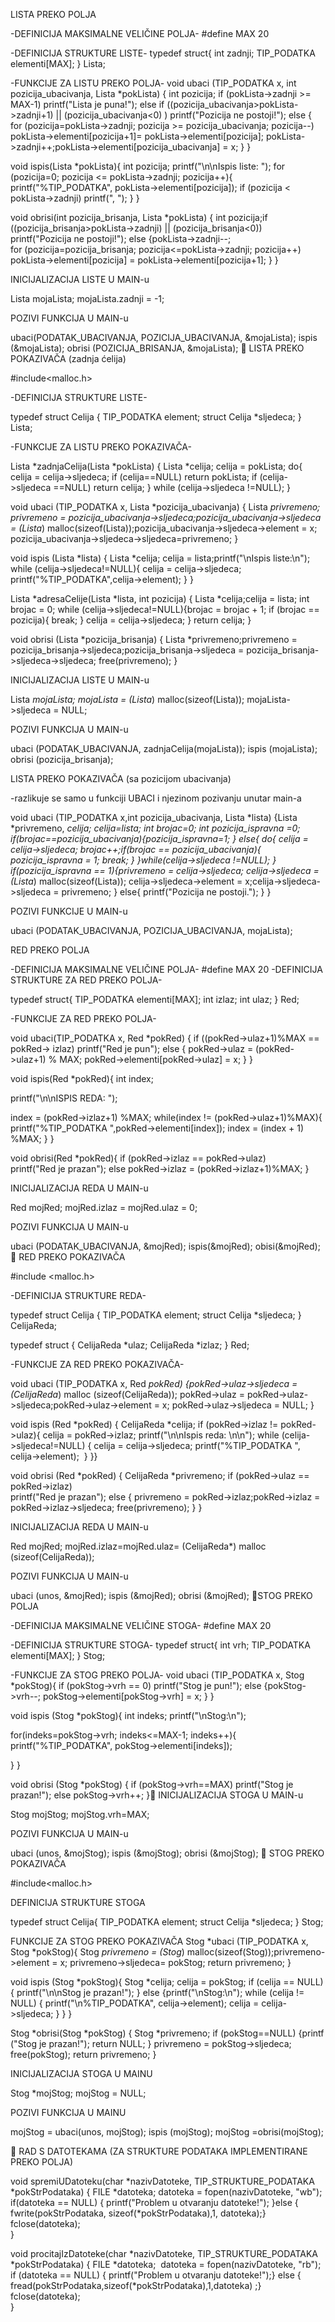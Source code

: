 LISTA PREKO POLJA
 
-DEFINICIJA MAKSIMALNE VELIČINE POLJA-
#define MAX 20
 
-DEFINICIJA STRUKTURE LISTE-
typedef struct{
​int zadnji;
​TIP_PODATKA elementi[MAX];
} Lista;
 
-FUNKCIJE ZA LISTU PREKO POLJA-
void ubaci (TIP_PODATKA x, int pozicija_ubacivanja, Lista *pokLista) {
​int pozicija;
​if (pokLista->zadnji >= MAX-1)
​​printf("Lista je puna!");
​else if ((pozicija_ubacivanja>pokLista->zadnji+1) || (pozicija_ubacivanja<0) )
​​printf("Pozicija ne postoji!");
​else {
​​for (pozicija=pokLista->zadnji; pozicija >= pozicija_ubacivanja; pozicija--)
​​​pokLista->elementi[pozicija+1]= pokLista->elementi[pozicija];
​​pokLista->zadnji++;
​​pokLista->elementi[pozicija_ubacivanja] = x;
​}
}
 
void ispis(Lista *pokLista){
​int pozicija;
​printf("\n\nIspis liste: ");
​for (pozicija=0; pozicija <= pokLista->zadnji; pozicija++){
​​printf("%TIP_PODATKA", pokLista->elementi[pozicija]);
​​if (pozicija < pokLista->zadnji)
​​​printf(", ");
​}
}
 
void obrisi(int pozicija_brisanja, Lista *pokLista) {
​int pozicija;
​if ((pozicija_brisanja>pokLista->zadnji) || (pozicija_brisanja<0))
​​printf("Pozicija ne postoji!");
​else {
​​pokLista->zadnji--;    
​​for (pozicija=pozicija_brisanja; pozicija<=pokLista->zadnji; pozicija++)
​​​pokLista->elementi[pozicija] = pokLista->elementi[pozicija+1];
​}
}
 
INICIJALIZACIJA LISTE U MAIN-u
 
Lista mojaLista;
mojaLista.zadnji = -1;
 
POZIVI FUNKCIJA U MAIN-u
 
ubaci(PODATAK_UBACIVANJA, POZICIJA_UBACIVANJA, &mojaLista);
ispis (&mojaLista);
obrisi (POZICIJA_BRISANJA, &mojaLista);

LISTA PREKO POKAZIVAČA (zadnja ćelija)
 
#include<malloc.h>
 
-DEFINICIJA STRUKTURE LISTE-
 
typedef struct Celija {
​TIP_PODATKA element;
​struct Celija *sljedeca;
} Lista;
 
-FUNKCIJE ZA LISTU PREKO POKAZIVAČA-
 
Lista *zadnjaCelija(Lista *pokLista) {
​Lista *celija;
​celija = pokLista;
​do{
​​celija = celija->sljedeca;
​​if (celija==NULL) return pokLista;
​​if (celija->sljedeca ==NULL) return celija;
​}
​while (celija->sljedeca !=NULL);
}
 
void ubaci (TIP_PODATKA x, Lista *pozicija_ubacivanja) {
​Lista *privremeno;
​privremeno = pozicija_ubacivanja->sljedeca;
​pozicija_ubacivanja->sljedeca = (Lista*)  malloc(sizeof(Lista));
​pozicija_ubacivanja->sljedeca->element = x;
​pozicija_ubacivanja->sljedeca->sljedeca=privremeno;
}
 
void ispis (Lista *lista) {
​Lista *celija;
​celija = lista;
​printf("\nIspis liste:\n");
​while (celija->sljedeca!=NULL){
​​celija = celija->sljedeca;
​​printf("%TIP_PODATKA",celija->element);
​}
}
 
 
 
 
 
 
 
 
 
Lista *adresaCelije(Lista *lista, int pozicija) {
​Lista *celija;
​celija = lista;
​int brojac = 0;
​while (celija->sljedeca!=NULL){
​​brojac = brojac + 1;
​​if (brojac == pozicija){
​​​break;
​​}
​​celija = celija->sljedeca;
​}
​return celija;
}
 
void obrisi (Lista *pozicija_brisanja) {
​Lista *privremeno;
​privremeno = pozicija_brisanja->sljedeca;
​pozicija_brisanja->sljedeca = pozicija_brisanja->sljedeca->sljedeca;
​free(privremeno);
}
 
INICIJALIZACIJA LISTE U MAIN-u
 
Lista *mojaLista;
mojaLista = (Lista*) malloc(sizeof(Lista));
mojaLista->sljedeca = NULL;
 
POZIVI FUNKCIJA U MAIN-u
 
ubaci (PODATAK_UBACIVANJA, zadnjaCelija(mojaLista));
ispis (mojaLista);
obrisi (pozicija_brisanja);
 
 
 
LISTA PREKO POKAZIVAČA (sa pozicijom ubacivanja)
 
-razlikuje se samo u funkciji UBACI i njezinom pozivanju unutar main-a
 
void ubaci (TIP_PODATKA x,int pozicija_ubacivanja, Lista *lista) {
​Lista *privremeno, *celija;
​celija=lista;
​int brojac=0;
​int pozicija_ispravna =0;
​if(brojac==pozicija_ubacivanja){
​​pozicija_ispravna=1;
​}
​else{
​​do{
​​​celija = celija->sljedeca;
​​​brojac++;
​​​if(brojac == pozicija_ubacivanja){
​​​​pozicija_ispravna = 1;
​​​​break;
​​​}
​​}
​​while(celija->sljedeca !=NULL);
​}
​if(pozicija_ispravna == 1){
​​privremeno = celija->sljedeca;
​​celija->sljedeca = (Lista*) malloc(sizeof(Lista));
​​celija->sljedeca->element = x;
​​celija->sljedeca->sljedeca = privremeno;
​}
​else{
​​printf("Pozicija ne postoji.");
​}
}
 
POZIVI FUNKCIJE U MAIN-u
 
ubaci (PODATAK_UBACIVANJA, POZICIJA_UBACIVANJA, mojaLista);
 
RED PREKO POLJA
 
-DEFINICIJA MAKSIMALNE VELIČINE POLJA-
#define MAX 20
-DEFINICIJA STRUKTURE ZA RED PREKO POLJA-
 
typedef struct{
​TIP_PODATKA elementi[MAX];
​int izlaz;
​int ulaz;
} Red;
 
-FUNKCIJE ZA RED PREKO POLJA-
 
void ubaci(TIP_PODATKA x, Red *pokRed) {
​if ((pokRed->ulaz+1)%MAX == pokRed-> izlaz)
​​printf("Red je pun");
​else {
​​pokRed->ulaz = (pokRed->ulaz+1) % MAX;
​​pokRed->elementi[pokRed->ulaz] = x;
​}
}
 
void ispis(Red *pokRed){
​int index;
 
​printf("\n\nISPIS REDA: "); 
 
​index = (pokRed->izlaz+1) %MAX; 
​while(index != (pokRed->ulaz+1)%MAX){ 
​​printf("%TIP_PODATKA ",pokRed->elementi[index]);
​​index = (index + 1) %MAX;
​}
}
 
 
void obrisi(Red *pokRed){
​if (pokRed->izlaz == pokRed->ulaz)  
​​printf("Red je prazan");
​else pokRed->izlaz = (pokRed->izlaz+1)%MAX;
}
 
 
INICIJALIZACIJA REDA U MAIN-u
 
Red mojRed;
mojRed.izlaz = mojRed.ulaz = 0;
 
POZIVI FUNKCIJA U MAIN-u
 
ubaci (PODATAK_UBACIVANJA, &mojRed);
ispis(&mojRed);
obisi(&mojRed);

RED PREKO POKAZIVAČA
 
#include <malloc.h>
 
-DEFINICIJA STRUKTURE REDA-
 
typedef struct Celija {
​TIP_PODATKA  element;
​struct Celija *sljedeca;
} CelijaReda;
 
typedef struct {
​CelijaReda *ulaz;
​CelijaReda *izlaz;
} Red;
 
-FUNKCIJE ZA RED PREKO POKAZIVAČA-
 
void ubaci (TIP_PODATKA x, Red *pokRed) {
​pokRed->ulaz->sljedeca = (CelijaReda*) malloc (sizeof(CelijaReda));
​pokRed->ulaz = pokRed->ulaz->sljedeca;
​pokRed->ulaz->element = x;
​pokRed->ulaz->sljedeca = NULL;
}
 
void ispis (Red *pokRed) {
​CelijaReda *celija;
​if (pokRed->izlaz != pokRed->ulaz){
​​celija = pokRed->izlaz;
printf("\n\nIspis reda: \n\n");
​​while (celija->sljedeca!=NULL)
​​{
​​​celija = celija->sljedeca;
​​​printf("%TIP_PODATKA ", celija->element);
​​​
​​}​
​}​
}
 
void obrisi (Red *pokRed) {
​CelijaReda *privremeno;
​if (pokRed->ulaz == pokRed->izlaz)  
​​printf("Red je prazan");
​else {
​​privremeno = pokRed->izlaz;
​​pokRed->izlaz = pokRed->izlaz->sljedeca;
​​free(privremeno);
​}
}
 
INICIJALIZACIJA REDA U MAIN-u
 
Red mojRed;
mojRed.izlaz=mojRed.ulaz= (CelijaReda*) malloc (sizeof(CelijaReda));
 
POZIVI FUNKCIJA U MAIN-u
 
ubaci (unos, &mojRed);
ispis (&mojRed);
obrisi (&mojRed);

STOG PREKO POLJA
 
-DEFINICIJA MAKSIMALNE VELIČINE STOGA-
#define MAX 20
 
-DEFINICIJA STRUKTURE STOGA-
typedef struct{
​int vrh;
​TIP_PODATKA elementi[MAX];
} Stog;
 
-FUNKCIJE ZA STOG PREKO POLJA-
void ubaci (TIP_PODATKA x, Stog *pokStog){
​if (pokStog->vrh == 0)
​​printf("Stog je pun!");
​else {
​​pokStog->vrh--;
​​pokStog->elementi[pokStog->vrh] = x;
​}
}
 
void ispis (Stog *pokStog){
​int indeks;
​printf("\nStog:\n");
 
​for(indeks=pokStog->vrh; indeks<=MAX-1; indeks++){
​​printf("%TIP_PODATKA", pokStog->elementi[indeks]);
 
​}
}
 
void obrisi (Stog *pokStog) {
​if (pokStog->vrh==MAX)
​​printf("Stog je prazan!");
​else
​pokStog->vrh++;
}
INICIJALIZACIJA STOGA U MAIN-u
 
Stog mojStog;
mojStog.vrh=MAX;
 
POZIVI FUNKCIJA U MAIN-u
 
ubaci (unos, &mojStog);
ispis (&mojStog);
obrisi (&mojStog);

STOG PREKO POKAZIVAČA
 
#include<malloc.h>
 
DEFINICIJA STRUKTURE STOGA
 
typedef struct Celija{
​TIP_PODATKA element;
​struct Celija *sljedeca;
} Stog;  
 
FUNKCIJE ZA STOG PREKO POKAZIVAČA
Stog *ubaci (TIP_PODATKA x, Stog *pokStog){
​Stog *privremeno = (Stog*) malloc(sizeof(Stog));
​privremeno->element = x;
​privremeno->sljedeca= pokStog;
​return privremeno;
}
 
void ispis (Stog *pokStog){
​Stog *celija;
​celija = pokStog;
​if (celija == NULL) {
​​printf("\n\nStog je prazan!");
​}
​else {
​​printf("\nStog:\n");
​​while (celija != NULL) {
​​​printf("\n%TIP_PODATKA", celija->element);
​​​celija = celija->sljedeca;
​​}
​}
}
 
Stog *obrisi(Stog *pokStog) {
​Stog *privremeno;
​if (pokStog==NULL) {
​​printf ("Stog je prazan!");
​​return NULL;
​}
​privremeno = pokStog->sljedeca;      
​free(pokStog);
​return privremeno;
}
 
INICIJALIZACIJA STOGA U MAINU
 
Stog *mojStog;
mojStog = NULL;
 
POZIVI FUNKCIJA U MAINU
 
mojStog = ubaci(unos, mojStog);
ispis (mojStog);
mojStog =obrisi(mojStog);
 
 
 

RAD S DATOTEKAMA (ZA STRUKTURE PODATAKA IMPLEMENTIRANE PREKO POLJA)
 
void spremiUDatoteku(char *nazivDatoteke, TIP_STRUKTURE_PODATAKA *pokStrPodataka) {
​FILE *datoteka;
​datoteka = fopen(nazivDatoteke, "wb");
​if(datoteka == NULL) {
​​printf("Problem u otvaranju datoteke!");
​}
​else {
​​fwrite(pokStrPodataka, sizeof(*pokStrPodataka),1, datoteka);
​}    
​fclose(datoteka);    
}
 
void procitajIzDatoteke(char *nazivDatoteke, TIP_STRUKTURE_PODATAKA *pokStrPodataka) {
​FILE *datoteka;
​
​datoteka = fopen(nazivDatoteke, "rb");
​if (datoteka == NULL) {
​​printf("Problem u otvaranju datoteke!");
​}
​else {
​​fread(pokStrPodataka,sizeof(*pokStrPodataka),1,datoteka) ;
​}    
​fclose(datoteka);  
}